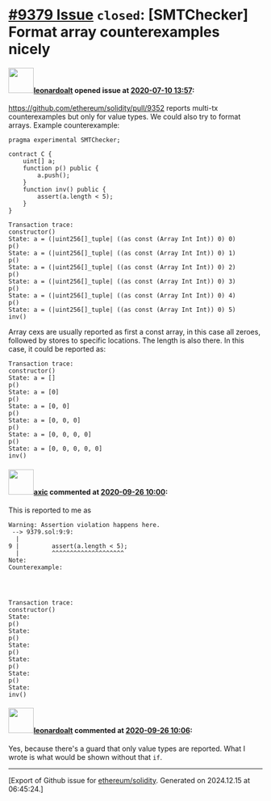 # [\#9379 Issue](https://github.com/ethereum/solidity/issues/9379) `closed`: [SMTChecker] Format array counterexamples nicely

#### <img src="https://avatars.githubusercontent.com/u/504195?u=ce2facd14af9fd474ebff49f0d44891f56f7500f&v=4" width="50">[leonardoalt](https://github.com/leonardoalt) opened issue at [2020-07-10 13:57](https://github.com/ethereum/solidity/issues/9379):

https://github.com/ethereum/solidity/pull/9352 reports multi-tx counterexamples but only for value types.
We could also try to format arrays.
Example counterexample:
```
pragma experimental SMTChecker;
  
contract C {
    uint[] a;
    function p() public {
        a.push();
    }
    function inv() public {
        assert(a.length < 5);
    }
}
```
```
Transaction trace:
constructor()
State: a = (|uint256[]_tuple| ((as const (Array Int Int)) 0) 0)
p()
State: a = (|uint256[]_tuple| ((as const (Array Int Int)) 0) 1)
p()
State: a = (|uint256[]_tuple| ((as const (Array Int Int)) 0) 2)
p()
State: a = (|uint256[]_tuple| ((as const (Array Int Int)) 0) 3)
p()
State: a = (|uint256[]_tuple| ((as const (Array Int Int)) 0) 4)
p()
State: a = (|uint256[]_tuple| ((as const (Array Int Int)) 0) 5)
inv()
```

Array cexs are usually reported as first a const array, in this case all zeroes, followed by stores to specific locations. The length is also there.
In this case, it could be reported as:
```
Transaction trace:
constructor()
State: a = []
p()
State: a = [0]
p()
State: a = [0, 0]
p()
State: a = [0, 0, 0]
p()
State: a = [0, 0, 0, 0]
p()
State: a = [0, 0, 0, 0, 0]
inv()
```

#### <img src="https://avatars.githubusercontent.com/u/20340?v=4" width="50">[axic](https://github.com/axic) commented at [2020-09-26 10:00](https://github.com/ethereum/solidity/issues/9379#issuecomment-699473184):

This is reported to me as
```
Warning: Assertion violation happens here.
 --> 9379.sol:9:9:
  |
9 |         assert(a.length < 5);
  |         ^^^^^^^^^^^^^^^^^^^^
Note: 
Counterexample:




Transaction trace:
constructor()
State: 
p()
State: 
p()
State: 
p()
State: 
p()
State: 
p()
State: 
inv()
```

#### <img src="https://avatars.githubusercontent.com/u/504195?u=ce2facd14af9fd474ebff49f0d44891f56f7500f&v=4" width="50">[leonardoalt](https://github.com/leonardoalt) commented at [2020-09-26 10:06](https://github.com/ethereum/solidity/issues/9379#issuecomment-699473819):

Yes, because there's a guard that only value types are reported. What I wrote is what would be shown without that `if`.


-------------------------------------------------------------------------------



[Export of Github issue for [ethereum/solidity](https://github.com/ethereum/solidity). Generated on 2024.12.15 at 06:45:24.]
